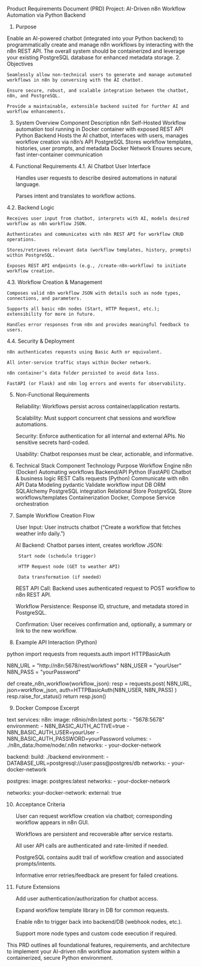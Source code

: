 Product Requirements Document (PRD)
Project: AI-Driven n8n Workflow Automation via Python Backend
1. Purpose

Enable an AI-powered chatbot (integrated into your Python backend) to programmatically create and manage n8n workflows by interacting with the n8n REST API. The overall system should be containerized and leverage your existing PostgreSQL database for enhanced metadata storage.
2. Objectives

    Seamlessly allow non-technical users to generate and manage automated workflows in n8n by conversing with the AI chatbot.

    Ensure secure, robust, and scalable integration between the chatbot, n8n, and PostgreSQL.

    Provide a maintainable, extensible backend suited for further AI and workflow enhancements.

3. System Overview
Component	Description
n8n Self-Hosted	Workflow automation tool running in Docker container with exposed REST API
Python Backend	Hosts the AI chatbot, interfaces with users, manages workflow creation via n8n’s API
PostgreSQL	Stores workflow templates, histories, user prompts, and metadata
Docker Network	Ensures secure, fast inter-container communication
4. Functional Requirements
4.1. AI Chatbot User Interface

    Handles user requests to describe desired automations in natural language.

    Parses intent and translates to workflow actions.

4.2. Backend Logic

    Receives user input from chatbot, interprets with AI, models desired workflow as n8n workflow JSON.

    Authenticates and communicates with n8n REST API for workflow CRUD operations.

    Stores/retrieves relevant data (workflow templates, history, prompts) within PostgreSQL.

    Exposes REST API endpoints (e.g., /create-n8n-workflow) to initiate workflow creation.

4.3. Workflow Creation & Management

    Composes valid n8n workflow JSON with details such as node types, connections, and parameters.

    Supports all basic n8n nodes (Start, HTTP Request, etc.); extensibility for more in future.

    Handles error responses from n8n and provides meaningful feedback to users.

4.4. Security & Deployment

    n8n authenticates requests using Basic Auth or equivalent.

    All inter-service traffic stays within Docker network.

    n8n container’s data folder persisted to avoid data loss.

    FastAPI (or Flask) and n8n log errors and events for observability.

5. Non-Functional Requirements

    Reliability: Workflows persist across container/application restarts.

    Scalability: Must support concurrent chat sessions and workflow automations.

    Security: Enforce authentication for all internal and external APIs. No sensitive secrets hard-coded.

    Usability: Chatbot responses must be clear, actionable, and informative.

6. Technical Stack
Component	Technology	Purpose
Workflow Engine	n8n (Docker)	Automating workflows
Backend/API	Python (FastAPI)	Chatbot & business logic
REST Calls	requests (Python)	Communicate with n8n API
Data Modeling	pydantic	Validate workflow input
DB ORM	SQLAlchemy	PostgreSQL integration
Relational Store	PostgreSQL	Store workflows/templates
Containerization	Docker, Compose	Service orchestration
7. Sample Workflow Creation Flow

    User Input: User instructs chatbot (“Create a workflow that fetches weather info daily.”)

    AI Backend: Chatbot parses intent, creates workflow JSON:

        Start node (schedule trigger)

        HTTP Request node (GET to weather API)

        Data transformation (if needed)

    REST API Call: Backend uses authenticated request to POST workflow to n8n REST API.

    Workflow Persistence: Response ID, structure, and metadata stored in PostgreSQL.

    Confirmation: User receives confirmation and, optionally, a summary or link to the new workflow.

8. Example API Interaction (Python)

python
import requests
from requests.auth import HTTPBasicAuth

N8N_URL = "http://n8n:5678/rest/workflows"
N8N_USER = "yourUser"
N8N_PASS = "yourPassword"

def create_n8n_workflow(workflow_json):
    resp = requests.post(
        N8N_URL,
        json=workflow_json,
        auth=HTTPBasicAuth(N8N_USER, N8N_PASS)
    )
    resp.raise_for_status()
    return resp.json()

9. Docker Compose Excerpt

text
services:
  n8n:
    image: n8nio/n8n:latest
    ports:
      - "5678:5678"
    environment:
      - N8N_BASIC_AUTH_ACTIVE=true
      - N8N_BASIC_AUTH_USER=yourUser
      - N8N_BASIC_AUTH_PASSWORD=yourPassword
    volumes:
      - ./n8n_data:/home/node/.n8n
    networks:
      - your-docker-network

  backend:
    build: ./backend
    environment:
      - DATABASE_URL=postgresql://user:pass@postgres/db
    networks:
      - your-docker-network

  postgres:
    image: postgres:latest
    networks:
      - your-docker-network

networks:
  your-docker-network:
    external: true

10. Acceptance Criteria

    User can request workflow creation via chatbot; corresponding workflow appears in n8n GUI.

    Workflows are persistent and recoverable after service restarts.

    All user API calls are authenticated and rate-limited if needed.

    PostgreSQL contains audit trail of workflow creation and associated prompts/intents.

    Informative error retries/feedback are present for failed creations.

11. Future Extensions

    Add user authentication/authorization for chatbot access.

    Expand workflow template library in DB for common requests.

    Enable n8n to trigger back into backend/DB (webhook nodes, etc.).

    Support more node types and custom code execution if required.

This PRD outlines all foundational features, requirements, and architecture to implement your AI-driven n8n workflow automation system within a containerized, secure Python environment.
